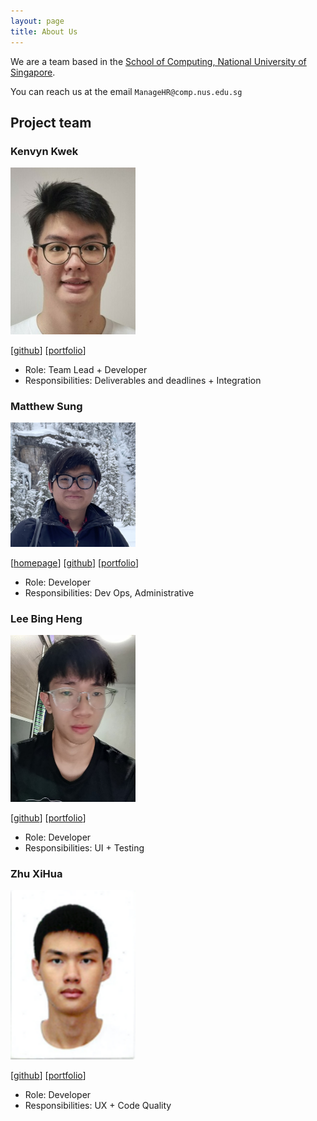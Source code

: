 ```yaml
---
layout: page
title: About Us
---
```


We are a team based in the [School of Computing, National University of Singapore](http://www.comp.nus.edu.sg).

You can reach us at the email `ManageHR@comp.nus.edu.sg`

## Project team

### Kenvyn Kwek

<img src="images/kenvynkwek.png" width="200px">

[[github](https://github.com/kenvynkwek)]
[[portfolio](team/johndoe.md)]

* Role: Team Lead + Developer
* Responsibilities: Deliverables and deadlines + Integration

### Matthew Sung

<img src="images/sungmatt.png" width="200px">

[[homepage](http://sungmatt.com)]
[[github](https://github.com/sungmatt)]
[[portfolio](team/sungmatt.md)]

* Role: Developer
* Responsibilities: Dev Ops, Administrative

### Lee Bing Heng

<img src="images/starrylight99.png" width="200px">

[[github](https://github.com/starrylight99)]
[[portfolio](team/johndoe.md)]

* Role: Developer
* Responsibilities: UI + Testing

### Zhu XiHua

<img src="images/xihuaz.png" width="200px">

[[github](https://github.com/XihuaZ)]
[[portfolio](team/johndoe.md)]

* Role: Developer
* Responsibilities: UX + Code Quality
